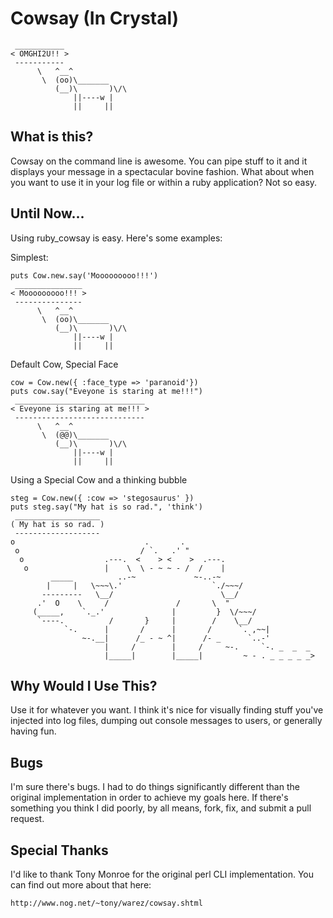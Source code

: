 # Cowsay (In Crystal)

	 ___________ 
	< OMGHI2U!! >
	 ----------- 
	      \   ^__^
	       \  (oo)\_______
	          (__)\       )\/\
	              ||----w |
	              ||     ||

## What is this?

Cowsay on the command line is awesome.  You can pipe stuff to it and it displays your message in a spectacular bovine fashion.  What about when you want to use it in your log file or within a ruby application?  Not so easy.

## Until Now...

Using ruby_cowsay is easy.  Here's some examples:

Simplest:

	puts Cow.new.say('Mooooooooo!!!')
	 _______________ 
	< Mooooooooo!!! >
	 --------------- 
	      \   ^__^
	       \  (oo)\_______
	          (__)\       )\/\
	              ||----w |
	              ||     ||

Default Cow, Special Face

	cow = Cow.new({ :face_type => 'paranoid'})
	puts cow.say("Eveyone is staring at me!!!")
	 _____________________________ 
	< Eveyone is staring at me!!! >
	 ----------------------------- 
	      \   ^__^
	       \  (@@)\_______
	          (__)\       )\/\
	              ||----w |
	              ||     ||

Using a Special Cow and a thinking bubble

	steg = Cow.new({ :cow => 'stegosaurus' })
	puts steg.say("My hat is so rad.", 'think')
	 ___________________ 
	( My hat is so rad. )
	 ------------------- 
	o                             .       .
	 o                           / `.   .' " 
	  o                  .---.  <    > <    >  .---.
	   o                 |    \  \ - ~ ~ - /  /    |
	         _____          ..-~             ~-..-~
	        |     |   \~~~\.'                    `./~~~/
	       ---------   \__/                        \__/
	      .'  O    \     /               /       \  " 
	     (_____,    `._.'               |         }  \/~~~/
	      `----.          /       }     |        /    \__/
	            `-.      |       /      |       /      `. ,~~|
	                ~-.__|      /_ - ~ ^|      /- _      `..-'   
	                     |     /        |     /     ~-.     `-. _  _  _
	                     |_____|        |_____|         ~ - . _ _ _ _ _>
	
## Why Would I Use This?

Use it for whatever you want.  I think it's nice for visually finding stuff you've injected into log files, dumping out console messages to users, or generally having fun.

## Bugs

I'm sure there's bugs.  I had to do things significantly different than the original implementation in order to achieve my goals here.  If there's something you think I did poorly, by all means, fork, fix, and submit a pull request.

## Special Thanks

I'd like to thank Tony Monroe for the original perl CLI implementation.  You can find out more about that here:

	http://www.nog.net/~tony/warez/cowsay.shtml
